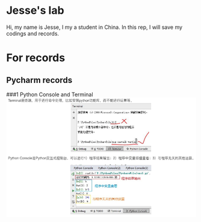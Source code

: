 # Jesse's lab

Hi, my name is Jesse, I my a student in China. In this rep, I will save my codings and records.

# For records

## Pycharm records

###1 Python Console and Terminal
![image](./figure1.jpg)
